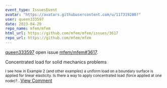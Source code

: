 ```yaml
---
event_type: IssuesEvent
avatar: "https://avatars.githubusercontent.com/u/117319280?"
user: queen333597
date: 2023-04-20
repo_name: mfem/mfem
html_url: https://github.com/mfem/mfem/issues/3617
repo_url: https://github.com/mfem/mfem
---
```


<a href='https://github.com/queen333597' target='_blank'>queen333597</a> open issue <a href='https://github.com/mfem/mfem/issues/3617' target='_blank'>mfem/mfem#3617</a>.

<p>Concentrated load for solid mechanics problems</p><small>I see how in Example 2 (and other examples) a uniform load on a boundary surface is applied for linear elasticity. Is there a way to apply concentrated load (force applied at one node)?...</small><a href='https://github.com/mfem/mfem/issues/3617' target='_blank'>View Comment</a>